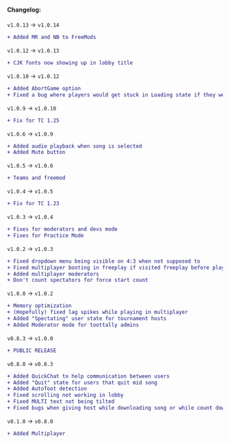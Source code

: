 #### Changelog:

`v1.0.13` -> `v1.0.14`
```diff
+ Added MR and NB to FreeMods
```

`v1.0.12` -> `v1.0.13`
```diff
+ CJK fonts now showing up in lobby title
```

`v1.0.10` -> `v1.0.12`
```diff
+ Added AbortGame option
+ Fixed a bug where players would get stuck in Loading state if they were playing multiplayer alone
```

`v1.0.9` -> `v1.0.10`
```diff
+ Fix for TC 1.25
```

`v1.0.6` -> `v1.0.9`
```diff
+ Added audio playback when song is selected
+ Added Mute button
```

`v1.0.5` -> `v1.0.6`
```diff
+ Teams and freemod
```

`v1.0.4` -> `v1.0.5`
```diff
+ Fix for TC 1.23
```

`v1.0.3` -> `v1.0.4`

```diff
+ Fixes for moderators and devs mode
+ Fixes for Practice Mode
```

`v1.0.2` -> `v1.0.3`

```diff
+ Fixed dropdown menu being visible on 4:3 when not supposed to
+ Fixed multiplayer booting in freeplay if visited freeplay before playing multi
+ Added multiplayer moderators
+ Don't count spectators for force start count
```

`v1.0.0` -> `v1.0.2`

```diff
+ Memory optimization
+ (Hopefully) fixed lag spikes while playing in multiplayer
+ Added "Spectating" user state for tournament hosts
+ Added Moderator mode for toottally admins
```

`v0.8.3` -> `v1.0.0`

```diff
+ PUBLIC RELEASE
```

`v0.8.0` -> `v0.8.3`

```diff
+ Added QuickChat to help communication between users
+ Added "Quit" state for users that quit mid song
+ Added AutoToot detection
+ Fixed scrolling not working in lobby
+ Fixed MULTI text not being tilted
+ Fixed bugs when giving host while downloading song or while count down timer was running
```

`v0.1.0` -> `v0.8.0`

```diff
+ Added Multiplayer
```

